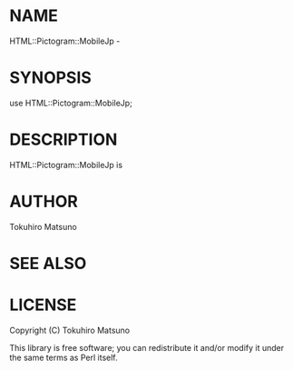 # NAME

HTML::Pictogram::MobileJp -

# SYNOPSIS

  use HTML::Pictogram::MobileJp;

# DESCRIPTION

HTML::Pictogram::MobileJp is

# AUTHOR

Tokuhiro Matsuno <tokuhirom AAJKLFJEF GMAIL COM>

# SEE ALSO

# LICENSE

Copyright (C) Tokuhiro Matsuno

This library is free software; you can redistribute it and/or modify
it under the same terms as Perl itself.